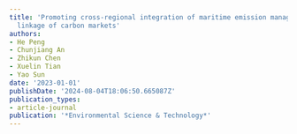 ```yaml
---
title: 'Promoting cross-regional integration of maritime emission management: A euro-american
  linkage of carbon markets'
authors:
- He Peng
- Chunjiang An
- Zhikun Chen
- Xuelin Tian
- Yao Sun
date: '2023-01-01'
publishDate: '2024-08-04T18:06:50.665087Z'
publication_types:
- article-journal
publication: '*Environmental Science & Technology*'
---
```

